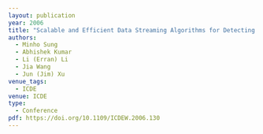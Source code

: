 ```yaml
---
layout: publication
year: 2006
title: "Scalable and Efficient Data Streaming Algorithms for Detecting Common Content in Internet Traffic"
authors:
  - Minho Sung
  - Abhishek Kumar
  - Li (Erran) Li
  - Jia Wang
  - Jun (Jim) Xu
venue_tags:
  - ICDE
venue: ICDE
type:
  - Conference
pdf: https://doi.org/10.1109/ICDEW.2006.130
---
```

